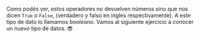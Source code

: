Como podés ver, estos operadores no devuelven números sino que nos dicen `True` o `False`, (verdadero y falso en inglés respectivamente). A este tipo de dato lo llamamos *booleano*. Vamos al siguiente ejercicio a conocer un nuevo tipo de datos. :sunglasses: